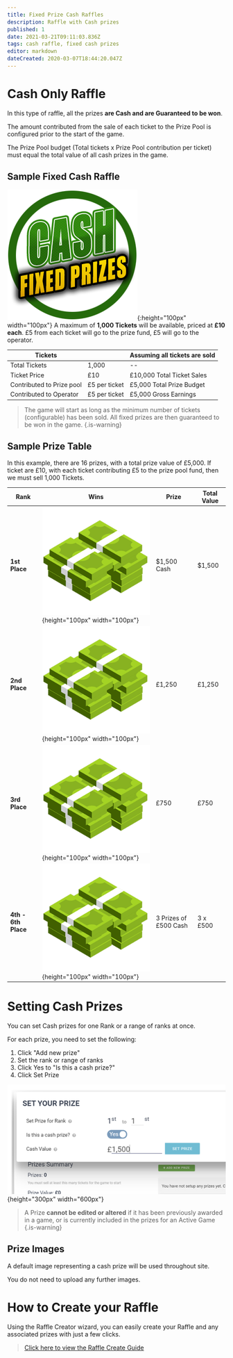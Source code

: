```yaml
---
title: Fixed Prize Cash Raffles
description: Raffle with Cash prizes
published: 1
date: 2021-03-21T09:11:03.836Z
tags: cash raffle, fixed cash prizes
editor: markdown
dateCreated: 2020-03-07T18:44:20.047Z
---
```



# Cash Only Raffle

In this type of raffle, all the prizes **are Cash and are Guaranteed to be won**.

The amount contributed from the sale of each ticket to the Prize Pool is configured prior to the start of the game. 

The Prize Pool budget (Total tickets x Prize Pool contribution per ticket) must equal the total value of all cash prizes in the game.



## Sample Fixed Cash Raffle
![cash-raffles.png](/cash-raffles.png){:height="100px" width="100px"}
A maximum of **1,000 Tickets** will be available, priced at **£10 each**. 
£5 from each ticket will go to the prize fund, £5 will go to the operator.

|Tickets | | Assuming all tickets are sold| 
|--| --| --| 
|Total Tickets| 1,000 | --| 
|Ticket Price| £10 | £10,000 Total Ticket Sales | 
|Contributed to Prize pool| £5 per ticket| £5,000 Total Prize Budget|
|Contributed to Operator| £5 per ticket | £5,000 Gross Earnings| 


> The game will start as long as the minimum number of tickets (configurable) has been sold. All fixed prizes are then guaranteed to be won in the game. 
{.is-warning}


## Sample Prize Table

In this example, there are 16 prizes, with a total prize value of £5,000.
If ticket are £10, with each ticket contributing £5 to the prize pool fund, then we must sell 1,000 Tickets.

| Rank     | Wins  | Prize | Total Value      |        
|---------------|---------|----------------------------------|--|
| **1st Place**   | ![cash.png](/cash.png){height="100px" width="100px"} |      $1,500 Cash            | $1,500           |           
| **2nd Place**     |![cash.png](/cash.png){height="100px" width="100px"}  | £1,250             | £1,250            |        
| **3rd Place**      | ![cash.png](/cash.png){height="100px" width="100px"}  | £750                        | £750     |    
| **4th - 6th Place**     |![cash.png](/cash.png){height="100px" width="100px"}   | 3 Prizes of £500 Cash                       | 3 x £500      |      



# Setting Cash Prizes

You can set Cash prizes for one Rank or a range of ranks at once.

For each prize, you need to set the following:

1. Click "Add new prize"
2. Set the rank or range of ranks
2. Click Yes to "Is this a cash prize?"
3. Click Set Prize

![raffle-cash-prize.png](/raffle-cash-prize.png){height="300px" width="600px"}  

> A Prize **cannot be edited or altered** if it has been previously awarded in a game, or is currently included in the prizes for an Active Game
{.is-warning}




## Prize Images

A default image representing a cash prize will be used throughout site.

You do not need to upload any further images.


# How to Create your Raffle

Using the Raffle Creator wizard, you can easily create your Raffle and any associated prizes with just a few clicks.

> [Click here to view the Raffle Create Guide](https://docs.bonoboplc.com/administration/games/raffle)

